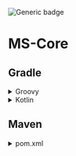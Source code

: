 ![Generic badge](https://img.shields.io/badge/version-1.0.4-green.svg)
# MS-Core


## Gradle
<details>
    <summary>Groovy</summary>

```gradle
repositories {
  maven { url 'https://jitpack.io' }
}

dependencies {
  compileOnly 'com.github.MinseoServer:MS-Core:1.0.4'
}
```
</details>

<details>
    <summary>Kotlin</summary>

```gradle
repositories {
  maven("https://jitpack.io")
}

dependencies {
  compileOnly("com.github.MinseoServer:MS-Core:1.0.4")
}
```
</details>


## Maven
<details>
    <summary>pom.xml</summary>

```xml
<repositories>
  <repository>
    <id>jitpack.io</id>
    <url>https://jitpack.io</url>
  </repository>
</repositories>

<dependency>
  <groupId>com.github.MinseoServer</groupId>
  <artifactId>MS-Core</artifactId>
  <version>1.0.4</version>
</dependency>
```
</details>
